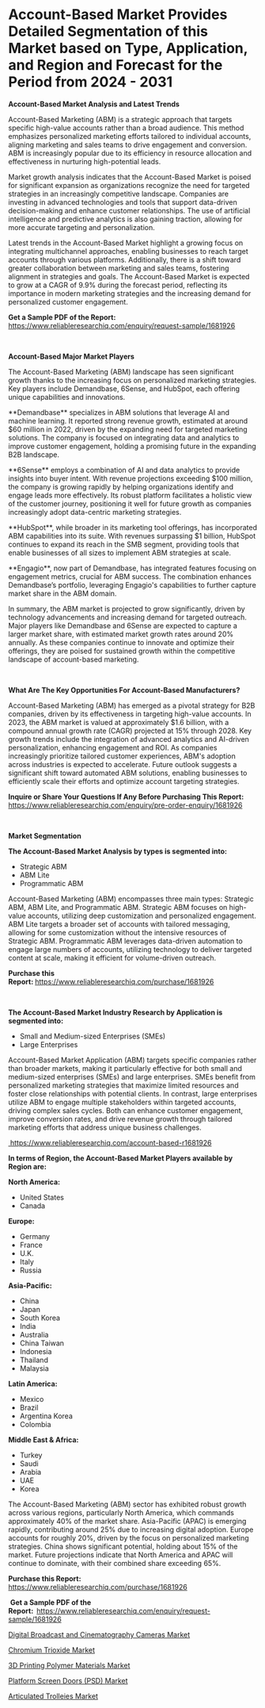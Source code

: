<p><h1>Account-Based Market Provides Detailed Segmentation of this Market based on Type, Application, and Region and Forecast for the Period from 2024 - 2031</h1></p><p><strong>Account-Based Market Analysis and Latest Trends</strong></p>
<p><p>Account-Based Marketing (ABM) is a strategic approach that targets specific high-value accounts rather than a broad audience. This method emphasizes personalized marketing efforts tailored to individual accounts, aligning marketing and sales teams to drive engagement and conversion. ABM is increasingly popular due to its efficiency in resource allocation and effectiveness in nurturing high-potential leads.</p><p>Market growth analysis indicates that the Account-Based Market is poised for significant expansion as organizations recognize the need for targeted strategies in an increasingly competitive landscape. Companies are investing in advanced technologies and tools that support data-driven decision-making and enhance customer relationships. The use of artificial intelligence and predictive analytics is also gaining traction, allowing for more accurate targeting and personalization.</p><p>Latest trends in the Account-Based Market highlight a growing focus on integrating multichannel approaches, enabling businesses to reach target accounts through various platforms. Additionally, there is a shift toward greater collaboration between marketing and sales teams, fostering alignment in strategies and goals. The Account-Based Market is expected to grow at a CAGR of 9.9% during the forecast period, reflecting its importance in modern marketing strategies and the increasing demand for personalized customer engagement.</p></p>
<p><strong>Get a Sample PDF of the Report:&nbsp;</strong> <a href="https://www.reliableresearchiq.com/enquiry/request-sample/1681926?utm_campaign=114&utm_medium=2&utm_source=Github&utm_content=ia&utm_term=11122024&utm_id=account-based">https://www.reliableresearchiq.com/enquiry/request-sample/1681926</a></p>
<p>&nbsp;</p>
<p><strong>Account-Based Major Market Players</strong></p>
<p><p>The Account-Based Marketing (ABM) landscape has seen significant growth thanks to the increasing focus on personalized marketing strategies. Key players include Demandbase, 6Sense, and HubSpot, each offering unique capabilities and innovations.</p><p>**Demandbase** specializes in ABM solutions that leverage AI and machine learning. It reported strong revenue growth, estimated at around $60 million in 2022, driven by the expanding need for targeted marketing solutions. The company is focused on integrating data and analytics to improve customer engagement, holding a promising future in the expanding B2B landscape.</p><p>**6Sense** employs a combination of AI and data analytics to provide insights into buyer intent. With revenue projections exceeding $100 million, the company is growing rapidly by helping organizations identify and engage leads more effectively. Its robust platform facilitates a holistic view of the customer journey, positioning it well for future growth as companies increasingly adopt data-centric marketing strategies.</p><p>**HubSpot**, while broader in its marketing tool offerings, has incorporated ABM capabilities into its suite. With revenues surpassing $1 billion, HubSpot continues to expand its reach in the SMB segment, providing tools that enable businesses of all sizes to implement ABM strategies at scale.</p><p>**Engagio**, now part of Demandbase, has integrated features focusing on engagement metrics, crucial for ABM success. The combination enhances Demandbase’s portfolio, leveraging Engagio's capabilities to further capture market share in the ABM domain.</p><p>In summary, the ABM market is projected to grow significantly, driven by technology advancements and increasing demand for targeted outreach. Major players like Demandbase and 6Sense are expected to capture a larger market share, with estimated market growth rates around 20% annually. As these companies continue to innovate and optimize their offerings, they are poised for sustained growth within the competitive landscape of account-based marketing.</p></p>
<p>&nbsp;</p>
<p><strong>What Are The Key Opportunities For Account-Based Manufacturers?</strong></p>
<p><p>Account-Based Marketing (ABM) has emerged as a pivotal strategy for B2B companies, driven by its effectiveness in targeting high-value accounts. In 2023, the ABM market is valued at approximately $1.6 billion, with a compound annual growth rate (CAGR) projected at 15% through 2028. Key growth trends include the integration of advanced analytics and AI-driven personalization, enhancing engagement and ROI. As companies increasingly prioritize tailored customer experiences, ABM's adoption across industries is expected to accelerate. Future outlook suggests a significant shift toward automated ABM solutions, enabling businesses to efficiently scale their efforts and optimize account targeting strategies.</p></p>
<p><strong>Inquire or Share Your Questions If Any Before Purchasing This Report:</strong> <a href="https://www.reliableresearchiq.com/enquiry/pre-order-enquiry/1681926?utm_campaign=114&utm_medium=2&utm_source=Github&utm_content=ia&utm_term=11122024&utm_id=account-based">https://www.reliableresearchiq.com/enquiry/pre-order-enquiry/1681926</a></p>
<p>&nbsp;</p>
<p><strong>Market Segmentation</strong></p>
<p><strong>The Account-Based Market Analysis by types is segmented into:</strong></p>
<p><ul><li>Strategic ABM</li><li>ABM Lite</li><li>Programmatic ABM</li></ul></p>
<p><p>Account-Based Marketing (ABM) encompasses three main types: Strategic ABM, ABM Lite, and Programmatic ABM. Strategic ABM focuses on high-value accounts, utilizing deep customization and personalized engagement. ABM Lite targets a broader set of accounts with tailored messaging, allowing for some customization without the intensive resources of Strategic ABM. Programmatic ABM leverages data-driven automation to engage large numbers of accounts, utilizing technology to deliver targeted content at scale, making it efficient for volume-driven outreach.</p></p>
<p><strong>Purchase this Report:&nbsp;</strong><a href="https://www.reliableresearchiq.com/purchase/1681926?utm_campaign=114&utm_medium=2&utm_source=Github&utm_content=ia&utm_term=11122024&utm_id=account-based">https://www.reliableresearchiq.com/purchase/1681926</a></p>
<p>&nbsp;</p>
<p><strong>The Account-Based Market Industry Research by Application is segmented into:</strong></p>
<p><ul><li>Small and Medium-sized Enterprises (SMEs)</li><li>Large Enterprises</li></ul></p>
<p><p>Account-Based Market Application (ABM) targets specific companies rather than broader markets, making it particularly effective for both small and medium-sized enterprises (SMEs) and large enterprises. SMEs benefit from personalized marketing strategies that maximize limited resources and foster close relationships with potential clients. In contrast, large enterprises utilize ABM to engage multiple stakeholders within targeted accounts, driving complex sales cycles. Both can enhance customer engagement, improve conversion rates, and drive revenue growth through tailored marketing efforts that address unique business challenges.</p></p>
<p><a href="https://www.reliableresearchiq.com/account-based-r1681926?utm_campaign=114&utm_medium=2&utm_source=Github&utm_content=ia&utm_term=11122024&utm_id=account-based">&nbsp;https://www.reliableresearchiq.com/account-based-r1681926</a></p>
<p><strong>In terms of Region, the Account-Based Market Players available by Region are:</strong></p>
<p>
    <p> <strong> North America: </strong>
        <ul>
            <li>United States</li>
            <li>Canada</li>
        </ul>
        </p> 
    <p> <strong> Europe: </strong>
        <ul>
            <li>Germany</li>
            <li>France</li>
            <li>U.K.</li>
            <li>Italy</li>
            <li>Russia</li>
        </ul>
        </p> 
    <p> <strong> Asia-Pacific: </strong>
        <ul>
            <li>China</li>
            <li>Japan</li>
            <li>South Korea</li>
            <li>India</li>
            <li>Australia</li>
            <li>China Taiwan</li>
            <li>Indonesia</li>
            <li>Thailand</li>
            <li>Malaysia</li>
        </ul>
        </p> 
    <p> <strong> Latin America: </strong>
        <ul>
            <li>Mexico</li>
            <li>Brazil</li>
            <li>Argentina Korea</li>
            <li>Colombia</li>
        </ul>
        </p> 
    <p> <strong> Middle East & Africa: </strong>
        <ul>
            <li>Turkey</li>
            <li>Saudi</li>
            <li>Arabia</li>
            <li>UAE</li>
            <li>Korea</li>
        </ul>
    </p>
    </p>
<p><p>The Account-Based Marketing (ABM) sector has exhibited robust growth across various regions, particularly North America, which commands approximately 40% of the market share. Asia-Pacific (APAC) is emerging rapidly, contributing around 25% due to increasing digital adoption. Europe accounts for roughly 20%, driven by the focus on personalized marketing strategies. China shows significant potential, holding about 15% of the market. Future projections indicate that North America and APAC will continue to dominate, with their combined share exceeding 65%.</p></p>
<p><strong>Purchase this Report: </strong><a href="https://www.reliableresearchiq.com/purchase/1681926?utm_campaign=114&utm_medium=2&utm_source=Github&utm_content=ia&utm_term=11122024&utm_id=account-based">https://www.reliableresearchiq.com/purchase/1681926</a></p>
<p>&nbsp;<strong>Get a Sample PDF of the Report:&nbsp;&nbsp;</strong><a href="https://www.reliableresearchiq.com/enquiry/request-sample/1681926?utm_campaign=114&utm_medium=2&utm_source=Github&utm_content=ia&utm_term=11122024&utm_id=account-based">https://www.reliableresearchiq.com/enquiry/request-sample/1681926</a></p>
<p><strong></strong></p>
<p><p><a href="https://www.linkedin.com/pulse/p-factrackr-ho6he?utm_campaign=114&utm_medium=2&utm_source=Github&utm_content=ia&utm_term=11122024&utm_id=account-based">Digital Broadcast and Cinematography Cameras Market</a></p><p><a href="https://www.linkedin.com/pulse/c-hannibex-sqmmf?utm_campaign=114&utm_medium=2&utm_source=Github&utm_content=ia&utm_term=11122024&utm_id=account-based">Chromium Trioxide Market</a></p><p><a href="https://www.linkedin.com/pulse/rev-athenaur-okk4f?utm_campaign=114&utm_medium=2&utm_source=Github&utm_content=ia&utm_term=11122024&utm_id=account-based">3D Printing Polymer Materials Market</a></p><p><a href="https://www.linkedin.com/pulse/forecasting-platform-screen-doors-psd-market-77-cagr-growth-gpnkc?utm_campaign=114&utm_medium=2&utm_source=Github&utm_content=ia&utm_term=11122024&utm_id=account-based">Platform Screen Doors (PSD) Market</a></p><p><a href="https://github.com/macihodgin198888/Market-Research-Report-List-1/blob/main/articulated-trolleies-market.md?utm_campaign=114&utm_medium=2&utm_source=Github&utm_content=ia&utm_term=11122024&utm_id=account-based">Articulated Trolleies Market</a></p></p>